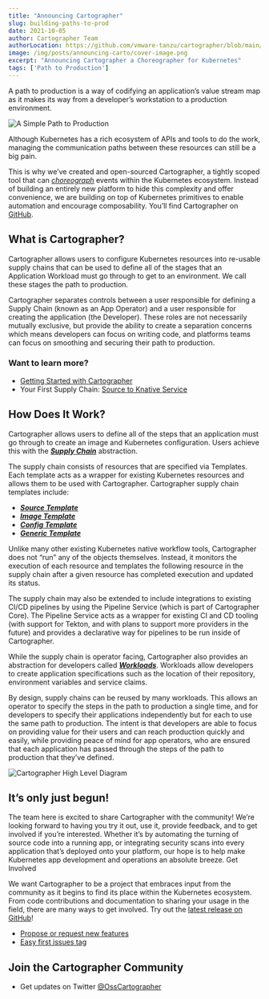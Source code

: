 ```yaml
---
title: "Announcing Cartographer"
slug: building-paths-to-prod
date: 2021-10-05
author: Cartographer Team
authorLocation: https://github.com/vmware-tanzu/cartographer/blob/main/MAINTAINERS.md
image: /img/posts/announcing-carto/cover-image.png
excerpt: "Announcing Cartographer a Choreographer for Kubernetes"
tags: ['Path to Production']
---
```


A path to production is a way of codifying an application’s value stream map as it makes its way from a developer’s workstation to a production environment. 

![A Simple Path to Production](/img/posts/announcing-carto/path-to-prod.png)

Although Kubernetes has a rich ecosystem of APIs and tools to do the work, managing the communication paths between these resources can still be a big pain.

This is why we’ve created and open-sourced Cartographer, a tightly scoped tool that can [_choreograph_](https://tanzu.vmware.com/developer/guides/supply-chain-choreography/) events within the Kubernetes ecosystem. Instead of building an entirely new platform to hide this complexity and offer convenience, we are building on top of Kubernetes primitives to enable automation and encourage composability. You’ll find Cartographer on [GitHub](https://github.com/vmware-tanzu/cartographer).  

## What is Cartographer? 

Cartographer allows users to configure Kubernetes resources into re-usable supply chains that can be used to define all of the stages that an Application Workload must go through to get to an environment. We call these stages the path to production.  

Cartographer separates controls between a user responsible for defining a Supply Chain (known as an App Operator) and a user responsible for creating the application (the Developer). These roles are not necessarily mutually exclusive, but provide the ability to create a separation concerns which means developers can focus on writing code, and platforms teams can focus on smoothing and securing their path to production. 

### Want to learn more?

- [Getting Started with Cartographer](https://github.com/vmware-tanzu/cartographer#getting-started) 
- Your First Supply Chain: [Source to Knative Service](https://github.com/vmware-tanzu/cartographer/blob/main/examples/source-to-knative-service/README.md) 

## How Does It Work? 

Cartographer allows users to define all of the steps that an application must go through to create an image and Kubernetes configuration. Users achieve this with the [**_Supply Chain_**](https://cartographer.sh/docs/latest/reference#clustersupplychain) abstraction. 

The supply chain consists of resources that are specified via Templates. Each template acts as a wrapper for existing Kubernetes resources and allows them to be used with Cartographer. Cartographer supply chain templates include: 

- [**_Source Template_**](https://cartographer.sh/docs/latest/reference#clustersourcetemplate)
- [**_Image Template_**](https://cartographer.sh/docs/latest/reference#clusterimagetemplate)
- [**_Config Template_**](https://cartographer.sh/docs/latest/reference#clusterconfigtemplate)
- [**_Generic Template_**](https://cartographer.sh/docs/latest/reference#clustertemplate)

Unlike many other existing Kubernetes native workflow tools, Cartographer does not “run” any of the objects themselves. Instead, it monitors the execution of each resource and templates the following resource in the supply chain after a given resource has completed execution and updated its status. 

The supply chain may also be extended to include integrations to existing CI/CD pipelines by using the Pipeline Service (which is part of Cartographer Core). The Pipeline Service acts as a wrapper for existing CI and CD tooling (with support for Tekton, and with plans to support more providers in the future) and provides a declarative way for pipelines to be run inside of Cartographer. 

While the supply chain is operator facing, Cartographer also provides an abstraction for developers called [**_Workloads_**](https://cartographer.sh/docs/latest/reference#workload). Workloads allow developers to create application specifications such as the location of their repository, environment variables and service claims. 

By design, supply chains can be reused by many workloads. This allows an operator to specify the steps in the path to production a single time, and for developers to specify their applications independently but for each to use the same path to production. The intent is that developers are able to focus on providing value for their users and can reach production quickly and easily, while providing peace of mind for app operators, who are ensured that each application has passed through the steps of the path to production that they’ve defined.

![Cartographer High Level Diagram](/img/posts/announcing-carto/ownership-flow.png)

## It’s only just begun! 

The team here is excited to share Cartographer with the community! We’re looking forward to having you try it out, use it, provide feedback, and to get involved if you’re interested. Whether it’s by automating the turning of source code into a running app, or integrating security scans into every application that’s deployed onto your platform, our hope is to help make Kubernetes app development and operations an absolute breeze. Get Involved 

We want Cartographer to be a project that embraces input from the community as it begins to find its place within the Kubernetes ecosystem. From code contributions and documentation to sharing your usage in the field, there are many ways to get involved. Try out the [latest release on GitHub](https://github.com/vmware-tanzu/cartographer/releases)! 

- [Propose or request new features](https://github.com/vmware-tanzu/cartographer/blob/main/rfc/README.md) 
- [Easy first issues tag](https://github.com/vmware-tanzu/cartographer/labels/good%20first%20issue)

## Join the Cartographer Community 

- Get updates on Twitter [@OssCartographer](https://twitter.com/OssCartographer)